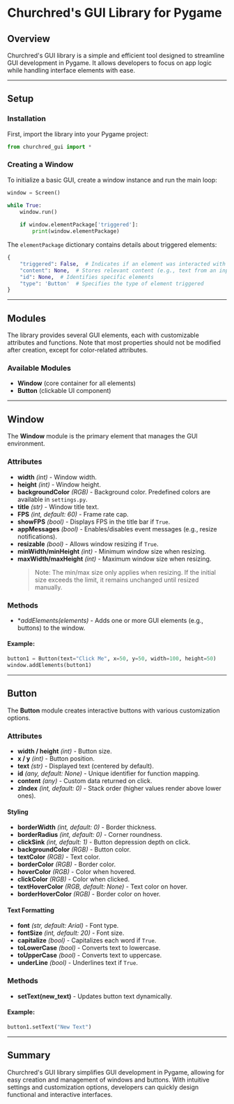 # Churchred's GUI Library for Pygame

## Overview

Churchred's GUI library is a simple and efficient tool designed to streamline GUI development in Pygame. It allows developers to focus on app logic while handling interface elements with ease.

---

## Setup

### Installation

First, import the library into your Pygame project:

```python
from churchred_gui import *
```

### Creating a Window

To initialize a basic GUI, create a window instance and run the main loop:

```python
window = Screen()

while True:
    window.run()
    
    if window.elementPackage['triggered']:
        print(window.elementPackage)
```

The `elementPackage` dictionary contains details about triggered elements:

```python
{
    "triggered": False,  # Indicates if an element was interacted with
    "content": None,  # Stores relevant content (e.g., text from an input field)
    "id": None,  # Identifies specific elements
    "type": 'Button'  # Specifies the type of element triggered
}
```

---

## Modules

The library provides several GUI elements, each with customizable attributes and functions. Note that most properties should not be modified after creation, except for color-related attributes.

### Available Modules

- **Window** (core container for all elements)
- **Button** (clickable UI component)

---

## Window

The **Window** module is the primary element that manages the GUI environment.

### Attributes

- **width** *(int)* - Window width.
- **height** *(int)* - Window height.
- **backgroundColor** *(RGB)* - Background color. Predefined colors are available in `settings.py`.
- **title** *(str)* - Window title text.
- **FPS** *(int, default: 60)* - Frame rate cap.
- **showFPS** *(bool)* - Displays FPS in the title bar if `True`.
- **appMessages** *(bool)* - Enables/disables event messages (e.g., resize notifications).
- **resizable** *(bool)* - Allows window resizing if `True`.
- **minWidth/minHeight** *(int)* - Minimum window size when resizing.
- **maxWidth/maxHeight** *(int)* - Maximum window size when resizing.
  > Note: The min/max size only applies when resizing. If the initial size exceeds the limit, it remains unchanged until resized manually.

### Methods

- **addElements(*elements)** - Adds one or more GUI elements (e.g., buttons) to the window.

#### Example:
```python
button1 = Button(text="Click Me", x=50, y=50, width=100, height=50)
window.addElements(button1)
```

---

## Button

The **Button** module creates interactive buttons with various customization options.

### Attributes

- **width / height** *(int)* - Button size.
- **x / y** *(int)* - Button position.
- **text** *(str)* - Displayed text (centered by default).
- **id** *(any, default: None)* - Unique identifier for function mapping.
- **content** *(any)* - Custom data returned on click.
- **zIndex** *(int, default: 0)* - Stack order (higher values render above lower ones).

#### Styling

- **borderWidth** *(int, default: 0)* - Border thickness.
- **borderRadius** *(int, default: 0)* - Corner roundness.
- **clickSink** *(int, default: 1)* - Button depression depth on click.
- **backgroundColor** *(RGB)* - Button color.
- **textColor** *(RGB)* - Text color.
- **borderColor** *(RGB)* - Border color.
- **hoverColor** *(RGB)* - Color when hovered.
- **clickColor** *(RGB)* - Color when clicked.
- **textHoverColor** *(RGB, default: None)* - Text color on hover.
- **borderHoverColor** *(RGB)* - Border color on hover.

#### Text Formatting

- **font** *(str, default: Arial)* - Font type.
- **fontSize** *(int, default: 20)* - Font size.
- **capitalize** *(bool)* - Capitalizes each word if `True`.
- **toLowerCase** *(bool)* - Converts text to lowercase.
- **toUpperCase** *(bool)* - Converts text to uppercase.
- **underLine** *(bool)* - Underlines text if `True`.

### Methods

- **setText(new_text)** - Updates button text dynamically.

#### Example:
```python
button1.setText("New Text")
```

---

## Summary

Churchred's GUI library simplifies GUI development in Pygame, allowing for easy creation and management of windows and buttons. With intuitive settings and customization options, developers can quickly design functional and interactive interfaces.

